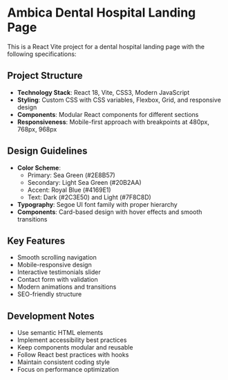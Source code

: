 <!-- Use this file to provide workspace-specific custom instructions to Copilot. For more details, visit https://code.visualstudio.com/docs/copilot/copilot-customization#_use-a-githubcopilotinstructionsmd-file -->

# Ambica Dental Hospital Landing Page

This is a React Vite project for a dental hospital landing page with the following specifications:

## Project Structure
- **Technology Stack**: React 18, Vite, CSS3, Modern JavaScript
- **Styling**: Custom CSS with CSS variables, Flexbox, Grid, and responsive design
- **Components**: Modular React components for different sections
- **Responsiveness**: Mobile-first approach with breakpoints at 480px, 768px, 968px

## Design Guidelines
- **Color Scheme**: 
  - Primary: Sea Green (#2E8B57)
  - Secondary: Light Sea Green (#20B2AA) 
  - Accent: Royal Blue (#4169E1)
  - Text: Dark (#2C3E50) and Light (#7F8C8D)
- **Typography**: Segoe UI font family with proper hierarchy
- **Components**: Card-based design with hover effects and smooth transitions

## Key Features
- Smooth scrolling navigation
- Mobile-responsive design
- Interactive testimonials slider
- Contact form with validation
- Modern animations and transitions
- SEO-friendly structure

## Development Notes
- Use semantic HTML elements
- Implement accessibility best practices
- Keep components modular and reusable
- Follow React best practices with hooks
- Maintain consistent coding style
- Focus on performance optimization
